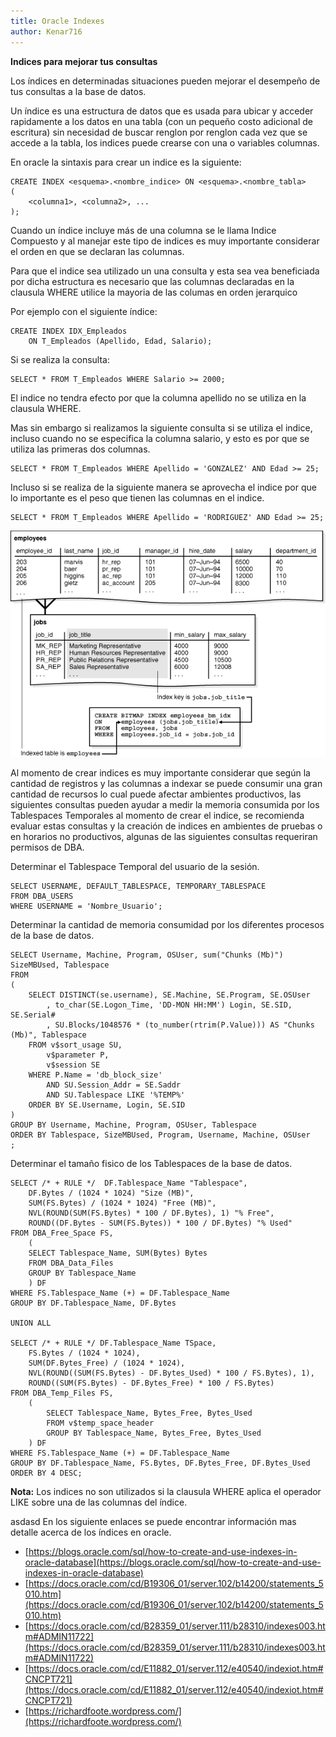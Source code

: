 ```yaml
---
title: Oracle Indexes
author: Kenar716
---
```


**Indices para mejorar tus consultas**

Los índices en determinadas situaciones pueden mejorar el desempeño de tus consultas a la base de datos.

Un índice es una estructura de datos que es usada para ubicar y acceder  rapidamente a los datos en una tabla (con un pequeño costo adicional de escritura) sin necesidad de buscar renglon por renglon cada vez que se accede a la tabla, los indices puede crearse con una o variables columnas.

En oracle la sintaxis para crear un indice es la siguiente:

```
CREATE INDEX <esquema>.<nombre_indice> ON <esquema>.<nombre_tabla>
(
    <columna1>, <columna2>, ... 
);
```

Cuando  un índice incluye más de una columna se le llama Indice Compuesto y al manejar este tipo de indices es muy importante considerar el orden en que se declaran las columnas.

Para que el indice sea utilizado un una consulta y esta sea vea beneficiada por dicha estructura es necesario que las columnas declaradas en la clausula WHERE utilice la mayoria de las columas en orden jerarquico

Por ejemplo con el siguiente índice:
```
CREATE INDEX IDX_Empleados
    ON T_Empleados (Apellido, Edad, Salario);
```

Si se realiza la consulta:
```
SELECT * FROM T_Empleados WHERE Salario >= 2000;
```

El indice no tendra efecto por que la columna apellido no se utiliza en la clausula WHERE.

Mas sin embargo si realizamos la siguiente consulta si se utiliza el indice, incluso cuando no se especifica la columna salario, y esto es por que se utiliza las primeras dos columnas.
```
SELECT * FROM T_Empleados WHERE Apellido = 'GONZALEZ' AND Edad >= 25;
```
Incluso si se realiza de la siguiente manera se aprovecha el indice por que lo importante es el peso que tienen las columnas en el indice.
```
SELECT * FROM T_Empleados WHERE Apellido = 'RODRIGUEZ' AND Edad >= 25;
```


![Employee Index Example](/assets\images\posts\2018-12-06-oracleindexes\oracle_employee_index.gif)


Al momento de crear indices es muy importante considerar que según la cantidad de registros y las columnas a indexar se puede consumir una gran cantidad de recursos lo cual puede afectar ambientes productivos, las siguientes consultas pueden ayudar a medir la memoria consumida por los Tablespaces Temporales al momento de crear el indice, se recomienda evaluar estas consultas y la creación de indices en ambientes de pruebas o en horarios no productivos, algunas de las siguientes consultas requeriran permisos de DBA.

Determinar el Tablespace Temporal del usuario de la sesión.
```
SELECT USERNAME, DEFAULT_TABLESPACE, TEMPORARY_TABLESPACE
FROM DBA_USERS
WHERE USERNAME = 'Nombre_Usuario';
```

Determinar la cantidad de memoria consumidad por los diferentes procesos de la base de datos.
```
SELECT Username, Machine, Program, OSUser, sum("Chunks (Mb)") SizeMBUsed, Tablespace
FROM
(
    SELECT DISTINCT(se.username), SE.Machine, SE.Program, SE.OSUser
        , to_char(SE.Logon_Time, 'DD-MON HH:MM') Login, SE.SID, SE.Serial#
        , SU.Blocks/1048576 * (to_number(rtrim(P.Value))) AS "Chunks (Mb)", Tablespace
    FROM v$sort_usage SU,
        v$parameter P,
        v$session SE
    WHERE P.Name = 'db_block_size'
        AND SU.Session_Addr = SE.Saddr
        AND SU.Tablespace LIKE '%TEMP%'
    ORDER BY SE.Username, Login, SE.SID
)
GROUP BY Username, Machine, Program, OSUser, Tablespace
ORDER BY Tablespace, SizeMBUsed, Program, Username, Machine, OSUser
;
```

Determinar el tamaño fisico de los Tablespaces de la base de datos.
```
SELECT /* + RULE */  DF.Tablespace_Name "Tablespace",
    DF.Bytes / (1024 * 1024) "Size (MB)",
    SUM(FS.Bytes) / (1024 * 1024) "Free (MB)",
    NVL(ROUND(SUM(FS.Bytes) * 100 / DF.Bytes), 1) "% Free",
    ROUND((DF.Bytes - SUM(FS.Bytes)) * 100 / DF.Bytes) "% Used"
FROM DBA_Free_Space FS,
    (
    SELECT Tablespace_Name, SUM(Bytes) Bytes
    FROM DBA_Data_Files
    GROUP BY Tablespace_Name
    ) DF
WHERE FS.Tablespace_Name (+) = DF.Tablespace_Name
GROUP BY DF.Tablespace_Name, DF.Bytes

UNION ALL

SELECT /* + RULE */ DF.Tablespace_Name TSpace,
    FS.Bytes / (1024 * 1024),
    SUM(DF.Bytes_Free) / (1024 * 1024),
    NVL(ROUND((SUM(FS.Bytes) - DF.Bytes_Used) * 100 / FS.Bytes), 1),
    ROUND((SUM(FS.Bytes) - DF.Bytes_Free) * 100 / FS.Bytes)
FROM DBA_Temp_Files FS,
    (
        SELECT Tablespace_Name, Bytes_Free, Bytes_Used
        FROM v$temp_space_header
        GROUP BY Tablespace_Name, Bytes_Free, Bytes_Used
    ) DF
WHERE FS.Tablespace_Name (+) = DF.Tablespace_Name
GROUP BY DF.Tablespace_Name, FS.Bytes, DF.Bytes_Free, DF.Bytes_Used
ORDER BY 4 DESC;
```

**Nota:** Los indices no son utilizados si la clausula WHERE aplica el operador LIKE sobre una de las columnas del índice.

asdasd
En los siguiente enlaces se puede encontrar información mas detalle acerca de los índices en oracle.
* [https://blogs.oracle.com/sql/how-to-create-and-use-indexes-in-oracle-database](https://blogs.oracle.com/sql/how-to-create-and-use-indexes-in-oracle-database)
* [https://docs.oracle.com/cd/B19306_01/server.102/b14200/statements_5010.htm](https://docs.oracle.com/cd/B19306_01/server.102/b14200/statements_5010.htm)
* [https://docs.oracle.com/cd/B28359_01/server.111/b28310/indexes003.htm#ADMIN11722](https://docs.oracle.com/cd/B28359_01/server.111/b28310/indexes003.htm#ADMIN11722)
* [https://docs.oracle.com/cd/E11882_01/server.112/e40540/indexiot.htm#CNCPT721](https://docs.oracle.com/cd/E11882_01/server.112/e40540/indexiot.htm#CNCPT721)
* [https://richardfoote.wordpress.com/](https://richardfoote.wordpress.com/)